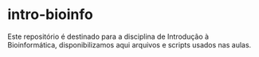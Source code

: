 # intro-bioinfo
Este repositório é destinado para a disciplina de Introdução à Bioinformática, disponibilizamos aqui arquivos e scripts usados nas aulas.
